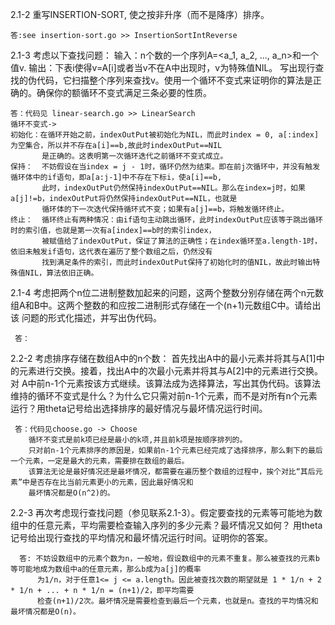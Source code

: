 2.1-2 重写INSERTION-SORT, 使之按非升序（而不是降序）排序。

    答:see insertion-sort.go >> InsertionSortIntReverse

2.1-3 考虑以下查找问题：
    输入：n个数的一个序列A=<a_1, a_2, ..., a_n>和一个值v.
    输出：下表i使得v=A[i]或者当v不在A中出现时，v为特殊值NIL。
    写出现行查找的伪代码，它扫描整个序列来查找v。使用一个循环不变式来证明你的算法是正确的。确保你的额循环不变式满足三条必要的性质。

    答：代码见 linear-search.go >> LinearSearch
    循环不变式->
    初始化：在循环开始之前，indexOutPut被初始化为NIL，而此时index = 0, a[:index]为空集合，所以并不存在a[i]==b,故此时indexOutPut==NIL
           是正确的。这表明第一次循环迭代之前循环不变式成立。
    保持：  不妨假设在当index = j - 1时，循环仍然为结束。即在前j次循环中，并没有触发循环体中的if语句，即a[a:j-1]中不存在下标i，使a[i]==b,
           此时，indexOutPut仍然保持indexOutPut==NIL。那么在index=j时，如果a[j]!=b，indexOutPut将仍然保持indexOutPut==NIL，也就是
           循环体的下一次迭代保持循环式不变；如果有a[j]==b，将触发循环终止。
    终止：  循环终止有两种情况：由if语句主动跳出循环，此时indexOutPut应该等于跳出循环时的索引值，也就是第一次有a[index]==b时的索引index，
           被赋值给了indexOutPut，保证了算法的正确性；在index循环至a.length-1时，依旧未触发if语句，这代表在遍历了整个数组之后，仍然没有
           找到满足条件的索引，而此时indexOutPut保持了初始化时的值NIL，故此时输出特殊值NIL，算法依旧正确。

2.1-4 考虑把两个n位二进制整数加起来的问题，这两个整数分别存储在两个n元数组A和B中。这两个整数的和应按二进制形式存储在一个(n+1)元数组C中。请给出该
     问题的形式化描述，并写出伪代码。

     答：


2.2-2 考虑排序存储在数组A中的n个数： 首先找出A中的最小元素并将其与A[1]中的元素进行交换。接着，找出A中的次最小元素并将其与A[2]中的元素进行交换。对
     A中前n-1个元素按该方式继续。该算法成为选择算法，写出其伪代码。该算法维持的循环不变式是什么？为什么它只需对前n-1个元素，而不是对所有n个元素
     运行？用theta记号给出选择排序的最好情况与最坏情况运行时间。

     答：代码见choose.go -> Choose
        循环不变式是前k项已经是最小的k项,并且前k项是按顺序排列的。
        只对前n-1个元素排序的原因是，如果前n-1个元素已经完成了选择排序，那么剩下的最后一个元素，一定是最大的元素，需要排在数组的最后。
        该算法无论是最好情况还是最坏情况，都需要在遍历整个数组的过程中，挨个对比“其后元素”中是否存在比当前元素更小的元素，因此最好情况和
        最坏情况都是O(n^2)的。

2.2-3 再次考虑现行查找问题（参见联系2.1-3）。假定要查找的元素等可能地为数组中的任意元素，平均需要检查输入序列的多少元素？最坏情况又如何？
      用theta记号给出现行查找的平均情况和最坏情况运行时间。证明你的答案。

      答: 不妨设数组中的元素个数为n，一般地，假设数组中的元素不重复。那么被查找的元素b等可能地成为数组中a的任意元素，那么b成为a[j]的概率
          为1/n，对于任意1<= j <= a.length。因此被查找次数的期望就是 1 * 1/n + 2 * 1/n + ... + n * 1/n = (n+1)/2，即平均需要
          检查(n+1)/2次。最坏情况是需要检查到最后一个元素，也就是n。查找的平均情况和最坏情况都是O(n)。
